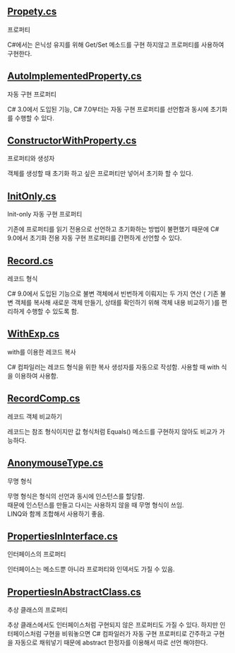 ## [Propety.cs](https://github.com/twozeronine/Csharp_Study/blob/main/Property/Property.cs)

프로퍼티

C#에서는 은닉성 유지를 위해 Get/Set 메소드를 구현 하지않고 프로퍼티를 사용하여 구현한다.

## [AutoImplementedProperty.cs](https://github.com/twozeronine/Csharp_Study/blob/main/Property/AutoImplementedProperty.cs)

자동 구현 프로퍼티

C# 3.0에서 도입된 기능, C# 7.0부터는 자동 구현 프로퍼티를 선언함과 동시에 초기화를 수행할 수 있다.

## [ConstructorWithProperty.cs](https://github.com/twozeronine/Csharp_Study/blob/main/Property/ConstructorWithProperty.cs)

프로퍼티와 생성자

객체를 생성할 때 초기화 하고 싶은 프로퍼티만 넣어서 초기화 할 수 있다.

## [InitOnly.cs](https://github.com/twozeronine/Csharp_Study/blob/main/Property/InitOnly.cs)

Init-only 자동 구현 프로퍼티

기존에 프로퍼티를 읽기 전용으로 선언하고 초기화하는 방법이 불편했기 때문에 C# 9.0에서 초기화 전용 자동 구현 프로퍼티를 간편하게 선언할 수 있다.

## [Record.cs](https://github.com/twozeronine/Csharp_Study/blob/main/Property/Record.cs)

레코드 형식

C# 9.0에서 도입된 기능으로 불변 객체에서 빈번하게 이뤄지는 두 가지 연산 ( 기존 불변 객체를 복사해 새로운 객체 만들기, 상태를 확인하기 위해 객체 내용 비교하기 )를 편리하게 수행할 수 있도록 함.

## [WithExp.cs](https://github.com/twozeronine/Csharp_Study/blob/main/Property/WithExp.cs)

with를 이용한 레코드 복사

C# 컴파일러는 레코드 형식을 위한 복사 생성자를 자동으로 작성함. 사용할 때 with 식을 이용하여 사용함.

## [RecordComp.cs](https://github.com/twozeronine/Csharp_Study/blob/main/Property/RecordComp.cs)

레코드 객체 비교하기

레코드는 참조 형식이지만 값 형식처럼 Equals() 메소드를 구현하지 않아도 비교가 가능하다.

## [AnonymouseType.cs](https://github.com/twozeronine/Csharp_Study/blob/main/Property/AnonymouseType.cs)

무명 형식

무명 형식은 형식의 선언과 동시에 인스턴스를 할당함.  
때문에 인스턴스를 만들고 다시는 사용하지 않을 때 무명 형식이 쓰임.  
LINQ와 함께 조합해서 사용하기 좋음.

## [PropertiesInInterface.cs](https://github.com/twozeronine/Csharp_Study/blob/main/Property/PropertiesInInterface.cs)

인터페이스의 프로퍼티

인터페이스는 메소드뿐 아니라 프로퍼티와 인덱서도 가질 수 있음.

## [PropertiesInAbstractClass.cs](https://github.com/twozeronine/Csharp_Study/blob/main/Property/PropertiesInAbstractClass.cs)

추상 클래스의 프로퍼티

추상 클래스에서도 인터페이스처럼 구현되지 않은 프로퍼티도 가질 수 있다. 하지만 인터페이스처럼 구현을 비워놓으면 C# 컴파일러가 자동 구현 프로퍼티로 간주하고 구현을 자동으로 채워넣기 때문에 abstract 한정자를 이용해서 따로 선언 해야한다.
